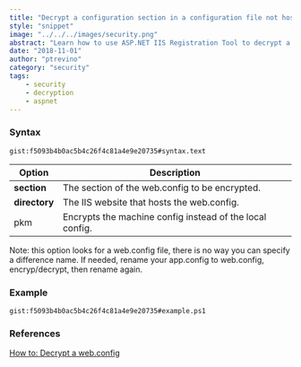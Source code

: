 ```yaml
---
title: "Decrypt a configuration section in a configuration file not hosted in IIS"
style: "snippet"
image: "../../../images/security.png"
abstract: "Learn how to use ASP.NET IIS Registration Tool to decrypt a configuration section in a configuration file not hosted in IIS."
date: "2018-11-01"
author: "ptrevino"
category: "security"
tags:
    - security
    - decryption
    - aspnet
---
```


<!-- start:abstract -->

### Syntax

`gist:f5093b4b0ac5b4c26f4c81a4e9e20735#syntax.text`

| Option             | Description                                                   |
| ------------------ | ------------------------------------------------------------- |
| **section**        | The section of the web.config to be encrypted.                |
| **directory**      | The IIS website that hosts the web.config.                    |
| pkm                | Encrypts the machine config instead of the local config.      |

Note: this option looks for a web.config file, there is no way you can specify a difference name. If needed, rename your app.config to web.config, encryp/decrypt, then rename again.  

<!-- end:abstract -->

### Example

`gist:f5093b4b0ac5b4c26f4c81a4e9e20735#example.ps1`

### References
[How to: Decrypt a web.config](https://msdn.microsoft.com/en-us/library/bb986792.aspx)
